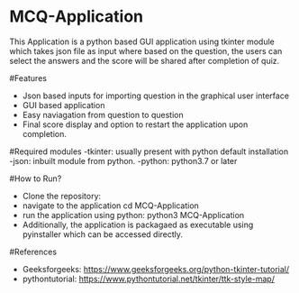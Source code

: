 # MCQ-Application
This Application is a python based GUI application using tkinter module which takes json file as input where based on the question, the users can select the answers and the score will be shared after completion of quiz. 

#Features
- Json based inputs for importing question in the graphical user interface
- GUI based application
- Easy naviagation from question to question
- Final score display and option to restart the application upon completion.

#Required modules
-tkinter: usually present with python default installation
-json: inbuilt module from python. 
-python: python3.7 or later 

#How to Run? 
- Clone the repository:
- navigate to the application cd MCQ-Application
- run the application using python: python3 MCQ-Application
- Additionally, the application is packagaed as executable using pyinstaller which can be accessed directly.

#References
- Geeksforgeeks: https://www.geeksforgeeks.org/python-tkinter-tutorial/
- pythontutorial: https://www.pythontutorial.net/tkinter/ttk-style-map/
